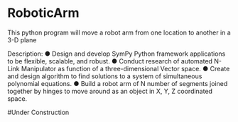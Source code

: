 # RoboticArm
This python program will move a robot arm from one location to another in a 3-D plane


Description:
● Design and develop SymPy Python framework applications to be flexible, scalable, and robust.
● Conduct research of automated N- Link Manipulator as function of a three-dimensional Vector space.
● Create and design algorithm to find solutions to a system of simultaneous polynomial equations.
● Build a robot arm of N number of segments joined together by hinges to move around as an object in X, Y, Z coordinated space.

#Under Construction
